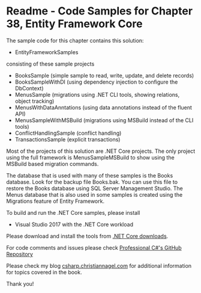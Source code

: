 # Readme - Code Samples for Chapter 38, Entity Framework Core

The sample code for this chapter contains this solution:

* EntityFrameworkSamples

consisting of these sample projects

* BooksSample (simple sample to read, write, update, and delete records)
* BooksSampleWithDI (using dependency injection to configure the DbContext)
* MenusSample (migrations using .NET CLI tools, showing relations, object tracking)
* MenusWithDataAnntations (using data annotations instead of the fluent API)
* MenusSampleWithMSBuild (migrations using MSBuild instead of the CLI tools)
* ConflictHandlingSample (conflict handling)
* TransactionsSample (explicit transactions)

Most of the projects of this solution are .NET Core projects. The only project using the full framework is MenusSampleMSBuild to show using the MSBuild based migration commands.

The database that is used with many of these samples is the Books database. Look for the backup file Books.bak. You can use this file to restore the Books database using SQL Server Management Studio.
The Menus database that is also used in some samples is created using the Migrations feature of Entity Framework.

To build and run the .NET Core samples, please install
* Visual Studio 2017 with the .NET Core workload

Please download and install the tools from [.NET Core downloads](https://www.microsoft.com/net/core).
 
For code comments and issues please check [Professional C#'s GitHub Repository](https://github.com/ProfessionalCSharp/ProfessionalCSharp6)

Please check my blog [csharp.christiannagel.com](https://csharp.christiannagel.com "csharp.christiannagel.com") for additional information for topics covered in the book.

Thank you!